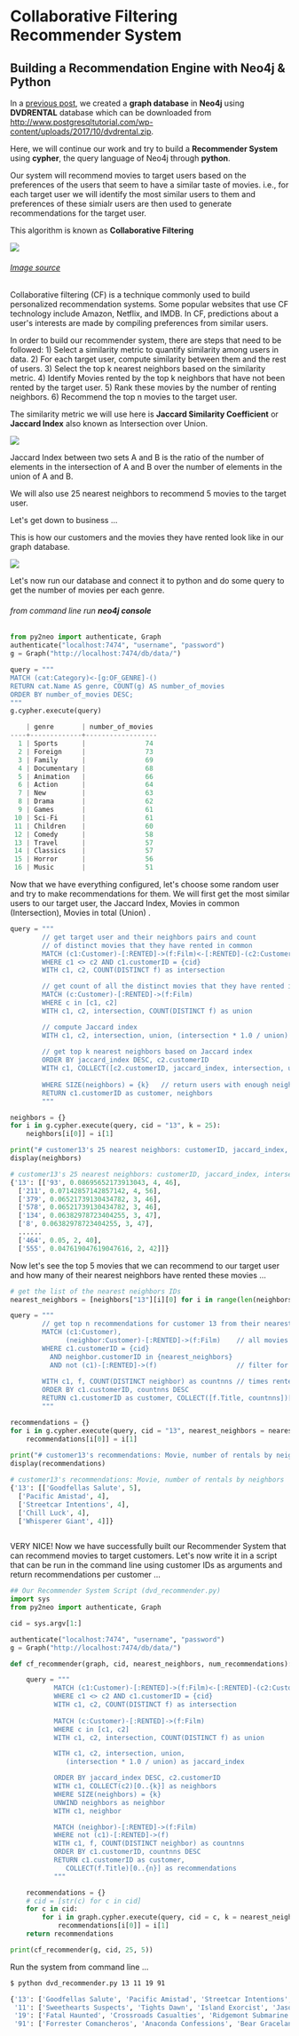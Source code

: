 Collaborative Filtering Recommender System 
================

Building a Recommendation Engine with Neo4j & Python
----------------------------------------------------

In a [previous post](https://github.com/MNoorFawi/neo4j-and-postgresql-with-R), we created a **graph database** in **Neo4j** using **DVDRENTAL** database which can be downloaded from <http://www.postgresqltutorial.com/wp-content/uploads/2017/10/dvdrental.zip>.

Here, we will continue our work and try to build a **Recommender System** using **cypher**, the query language of Neo4j through **python**.

Our system will recommend movies to target users based on the preferences of the users that seem to have a similar taste of movies. i.e., for each target user we will identify the most similar users to them and preferences of these simialr users are then used to generate recommendations for the target user.

This algorithm is known as **Collaborative Filtering**

![](cf_rec_files/figure-markdown_github/cf.png)

###### [Image source](https://towardsdatascience.com/various-implementations-of-collaborative-filtering-100385c6dfe0)

Collaborative filtering (CF) is a technique commonly used to build personalized recommendation systems. Some popular websites that use CF technology include Amazon, Netflix, and IMDB. In CF, predictions about a user's interests are made by compiling preferences from similar users.

In order to build our recommender system, there are steps that need to be followed: 1) Select a similarity metric to quantify similarity among users in data. 2) For each target user, compute similarity between them and the rest of users. 3) Select the top k nearest neighbors based on the similarity metric. 4) Identify Movies rented by the top k neighbors that have not been rented by the target user. 5) Rank these movies by the number of renting neighbors. 6) Recommend the top n movies to the target user.

The similarity metric we will use here is **Jaccard Similarity Coefficient** or **Jaccard Index** also known as Intersection over Union.

![](cf_rec_files/figure-markdown_github/jaccard.jpg)

Jaccard Index between two sets A and B is the ratio of the number of elements in the intersection of A and B over the number of elements in the union of A and B.

We will also use 25 nearest neighbors to recommend 5 movies to the target user.

Let's get down to business ...

This is how our customers and the movies they have rented look like in our graph database.

![](cf_rec_files/figure-markdown_github/graph.png)

Let's now run our database and connect it to python and do some query to get the number of movies per each genre.

###### from command line run **neo4j console**

``` python
from py2neo import authenticate, Graph
authenticate("localhost:7474", "username", "password") 
g = Graph("http://localhost:7474/db/data/")

query = """
MATCH (cat:Category)<-[g:OF_GENRE]-()
RETURN cat.Name AS genre, COUNT(g) AS number_of_movies
ORDER BY number_of_movies DESC;
"""
g.cypher.execute(query)

    | genre       | number_of_movies
----+-------------+------------------
  1 | Sports      |               74
  2 | Foreign     |               73
  3 | Family      |               69
  4 | Documentary |               68
  5 | Animation   |               66
  6 | Action      |               64
  7 | New         |               63
  8 | Drama       |               62
  9 | Games       |               61
 10 | Sci-Fi      |               61
 11 | Children    |               60
 12 | Comedy      |               58
 13 | Travel      |               57
 14 | Classics    |               57
 15 | Horror      |               56
 16 | Music       |               51
```

Now that we have everything configured, let's choose some random user and try to make recommendations for them. We will first get the most similar users to our target user, the Jaccard Index, Movies in common (Intersection), Movies in total (Union) .

``` python
query = """
        // get target user and their neighbors pairs and count 
        // of distinct movies that they have rented in common
        MATCH (c1:Customer)-[:RENTED]->(f:Film)<-[:RENTED]-(c2:Customer)
        WHERE c1 <> c2 AND c1.customerID = {cid}
        WITH c1, c2, COUNT(DISTINCT f) as intersection

        // get count of all the distinct movies that they have rented in total (Union)
        MATCH (c:Customer)-[:RENTED]->(f:Film)
        WHERE c in [c1, c2]
        WITH c1, c2, intersection, COUNT(DISTINCT f) as union

        // compute Jaccard index
        WITH c1, c2, intersection, union, (intersection * 1.0 / union) as jaccard_index
        
        // get top k nearest neighbors based on Jaccard index
        ORDER BY jaccard_index DESC, c2.customerID
        WITH c1, COLLECT([c2.customerID, jaccard_index, intersection, union])[0..{k}] as neighbors
     
        WHERE SIZE(neighbors) = {k}   // return users with enough neighbors
        RETURN c1.customerID as customer, neighbors
        """

neighbors = {}
for i in g.cypher.execute(query, cid = "13", k = 25):
    neighbors[i[0]] = i[1]

print("# customer13's 25 nearest neighbors: customerID, jaccard_index, intersection, union")
display(neighbors)

# customer13's 25 nearest neighbors: customerID, jaccard_index, intersection, union
{'13': [['93', 0.08695652173913043, 4, 46],
  ['211', 0.07142857142857142, 4, 56],
  ['379', 0.06521739130434782, 3, 46],
  ['578', 0.06521739130434782, 3, 46],
  ['134', 0.06382978723404255, 3, 47],
  ['8', 0.06382978723404255, 3, 47],
  ......
  ['464', 0.05, 2, 40],
  ['555', 0.047619047619047616, 2, 42]]}
```

Now let's see the top 5 movies that we can recommend to our target user and how many of their nearest neighbors have rented these movies ...

``` python
# get the list of the nearest neighbors IDs
nearest_neighbors = [neighbors["13"][i][0] for i in range(len(neighbors["13"]))]

query = """
        // get top n recommendations for customer 13 from their nearest neighbors
        MATCH (c1:Customer),
              (neighbor:Customer)-[:RENTED]->(f:Film)    // all movies rented by neighbors
        WHERE c1.customerID = {cid}
          AND neighbor.customerID in {nearest_neighbors}
          AND not (c1)-[:RENTED]->(f)                    // filter for movies that our user hasn't rented
        
        WITH c1, f, COUNT(DISTINCT neighbor) as countnns // times rented by nns
        ORDER BY c1.customerID, countnns DESC               
        RETURN c1.customerID as customer, COLLECT([f.Title, countnns])[0..{n}] as recommendations  
        """

recommendations = {}
for i in g.cypher.execute(query, cid = "13", nearest_neighbors = nearest_neighbors, n = 5):
    recommendations[i[0]] = i[1]
    
print("# customer13's recommendations: Movie, number of rentals by neighbors")
display(recommendations)

# customer13's recommendations: Movie, number of rentals by neighbors
{'13': [['Goodfellas Salute', 5],
  ['Pacific Amistad', 4],
  ['Streetcar Intentions', 4],
  ['Chill Luck', 4],
  ['Whisperer Giant', 4]]}
  
```

VERY NICE! Now we have successfully built our Recommender System that can recommend movies to target customers. Let's now write it in a script that can be run in the command line using customer IDs as arguments and return recommendations per customer ...

``` python
## Our Recommender System Script (dvd_recommender.py)
import sys
from py2neo import authenticate, Graph

cid = sys.argv[1:]

authenticate("localhost:7474", "username", "password") 
g = Graph("http://localhost:7474/db/data/")

def cf_recommender(graph, cid, nearest_neighbors, num_recommendations):

    query = """
           MATCH (c1:Customer)-[:RENTED]->(f:Film)<-[:RENTED]-(c2:Customer)
           WHERE c1 <> c2 AND c1.customerID = {cid}
           WITH c1, c2, COUNT(DISTINCT f) as intersection
           
           MATCH (c:Customer)-[:RENTED]->(f:Film)
           WHERE c in [c1, c2]
           WITH c1, c2, intersection, COUNT(DISTINCT f) as union

           WITH c1, c2, intersection, union, 
              (intersection * 1.0 / union) as jaccard_index

           ORDER BY jaccard_index DESC, c2.customerID
           WITH c1, COLLECT(c2)[0..{k}] as neighbors
           WHERE SIZE(neighbors) = {k}                                              
           UNWIND neighbors as neighbor
           WITH c1, neighbor

           MATCH (neighbor)-[:RENTED]->(f:Film)         
           WHERE not (c1)-[:RENTED]->(f)                        
           WITH c1, f, COUNT(DISTINCT neighbor) as countnns
           ORDER BY c1.customerID, countnns DESC                            
           RETURN c1.customerID as customer, 
              COLLECT(f.Title)[0..{n}] as recommendations      
           """

    recommendations = {}
    # cid = [str(c) for c in cid]
    for c in cid:
        for i in graph.cypher.execute(query, cid = c, k = nearest_neighbors, n = num_recommendations):
            recommendations[i[0]] = i[1]
    return recommendations

print(cf_recommender(g, cid, 25, 5))
```

Run the system from command line ...

``` bash
$ python dvd_recommender.py 13 11 19 91 

{'13': ['Goodfellas Salute', 'Pacific Amistad', 'Streetcar Intentions', 'Chill Luck', 'Whisperer Giant'],
 '11': ['Sweethearts Suspects', 'Tights Dawn', 'Island Exorcist', 'Jason Trap', 'Earth Vision'],
 '19': ['Fatal Haunted', 'Crossroads Casualties', 'Ridgemont Submarine', 'Wonderland Christmas', 'Uptown Young'],
 '91': ['Forrester Comancheros', 'Anaconda Confessions', 'Bear Graceland', 'Greatest North', 'Hanover Galaxy']}
```
